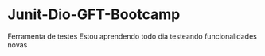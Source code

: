 # Junit-Dio-GFT-Bootcamp
Ferramenta de testes 
Estou aprendendo todo dia testeando funcionalidades novas
